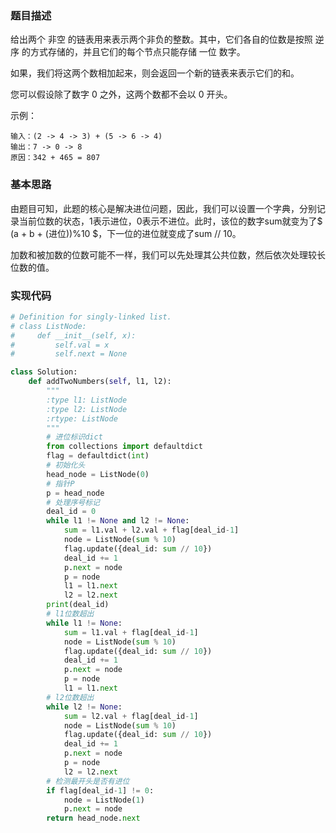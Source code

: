 ### 题目描述
给出两个 非空 的链表用来表示两个非负的整数。其中，它们各自的位数是按照 逆序 的方式存储的，并且它们的每个节点只能存储 一位 数字。

如果，我们将这两个数相加起来，则会返回一个新的链表来表示它们的和。

您可以假设除了数字 0 之外，这两个数都不会以 0 开头。

示例：
```
输入：(2 -> 4 -> 3) + (5 -> 6 -> 4)
输出：7 -> 0 -> 8
原因：342 + 465 = 807
```

### 基本思路
由题目可知，此题的核心是解决进位问题，因此，我们可以设置一个字典，分别记录当前位数的状态，1表示进位，0表示不进位。此时，该位的数字sum就变为了$ (a + b + (进位))%10 $，下一位的进位就变成了sum // 10。  

加数和被加数的位数可能不一样，我们可以先处理其公共位数，然后依次处理较长位数的值。

### 实现代码
```python
# Definition for singly-linked list.
# class ListNode:
#     def __init__(self, x):
#         self.val = x
#         self.next = None

class Solution:
    def addTwoNumbers(self, l1, l2):
        """
        :type l1: ListNode
        :type l2: ListNode
        :rtype: ListNode
        """
        # 进位标识dict
        from collections import defaultdict
        flag = defaultdict(int)
        # 初始化头
        head_node = ListNode(0)
        # 指针P
        p = head_node
        # 处理序号标记
        deal_id = 0
        while l1 != None and l2 != None:
            sum = l1.val + l2.val + flag[deal_id-1]
            node = ListNode(sum % 10)
            flag.update({deal_id: sum // 10})
            deal_id += 1
            p.next = node
            p = node
            l1 = l1.next
            l2 = l2.next
        print(deal_id)
        # l1位数超出
        while l1 != None:
            sum = l1.val + flag[deal_id-1]
            node = ListNode(sum % 10)
            flag.update({deal_id: sum // 10})
            deal_id += 1
            p.next = node
            p = node
            l1 = l1.next
        # l2位数超出
        while l2 != None:
            sum = l2.val + flag[deal_id-1]
            node = ListNode(sum % 10)
            flag.update({deal_id: sum // 10})
            deal_id += 1
            p.next = node
            p = node
            l2 = l2.next
        # 检测最开头是否有进位
        if flag[deal_id-1] != 0:
            node = ListNode(1)
            p.next = node
        return head_node.next
```